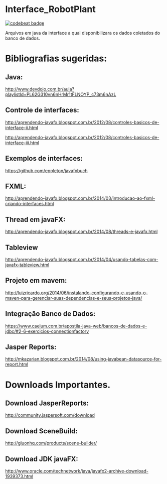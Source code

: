 # Interface_RobotPlant
<a href="https://codebeat.co/projects/github-com-juniorec-interface_robotplant-master"><img alt="codebeat badge" src="https://codebeat.co/badges/23c023f3-44f4-4dc6-85fc-6824a427d327" /></a>
  
  Arquivos em java da interface a qual disponibilizara os dados coletados do banco de dados.
  
 # Bibliografias sugeridas:
 
  
 ## Java:
 
 http://www.devdojo.com.br/aula?playlistId=PL62G310vn6nHrMr1tFLNOYP_c73m6nAzL
 
 ## Controle de interfaces:
  
  http://aprendendo-javafx.blogspot.com.br/2012/08/controles-basicos-de-interface-ii.html
  
  http://aprendendo-javafx.blogspot.com.br/2012/08/controles-basicos-de-interface-iii.html
  
 ## Exemplos de interfaces:
 
 https://github.com/eppleton/javafxbuch
 
 ## FXML:
  
 http://aprendendo-javafx.blogspot.com.br/2014/03/introducao-ao-fxml-criando-interfaces.html
  
 ## Thread em javaFX:
 
 http://aprendendo-javafx.blogspot.com.br/2014/08/threads-e-javafx.html
  
 ## Tableview
   
 http://aprendendo-javafx.blogspot.com.br/2014/04/usando-tabelas-com-javafx-tableview.html
  
 ## Projeto em mavem:
   
 http://luizricardo.org/2014/06/instalando-configurando-e-usando-o-maven-para-gerenciar-suas-dependencias-e-seus-projetos-java/
  
 ## Integração Banco de Dados:
   
 https://www.caelum.com.br/apostila-java-web/bancos-de-dados-e-jdbc/#2-6-exercicios-connectionfactory
  
 ## Jasper Reports:
  
 http://mkazarian.blogspot.com.br/2014/08/using-javabean-datasource-for-report.html
  
  
 # Downloads Importantes. 
 
 ## Download JasperReports:
  
 http://community.jaspersoft.com/download
  
 ## Download SceneBuild:
  
 http://gluonhq.com/products/scene-builder/
  
 ## Download JDK javaFX: 
  
 http://www.oracle.com/technetwork/java/javafx2-archive-download-1939373.html
